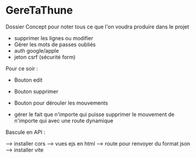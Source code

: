 # GereTaThune

Dossier Concept pour noter tous ce que l'on voudra produire dans le projet

- supprimer les lignes ou modifier
- Gérer les mots de passes oubliés
- auth google/apple
- jeton csrf (sécurité form)

Pour ce soir :

- Bouton edit
- Bouton supprimer
- Bouton pour dérouler les mouvements

- gérer le fait que n'importe qui puisse supprimer le mouvement de n'importe qui avec une route dynamique

<!-- Et commencer a essayer de push les drag&drop en BDD -->

Bascule en API :

--> installer cors
--> vues ejs en html
--> route pour renvoyer du format json
--> installer vite
